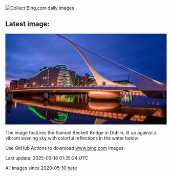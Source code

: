 ![Collect Bing.com daily images](https://github.com/counter2015/bing-daily-images/workflows/Collect%20Bing.com%20daily%20images/badge.svg)
## Latest image:
![](images/BeckettBridge.jpg)

The image features the Samuel Beckett Bridge in Dublin, lit up against a vibrant evening sky with colorful reflections in the water below.

Use GitHub Actions to download www.bing.com images.

Last update: 2025-03-18 01:35:24 UTC

All images since 2020-05-10 [here](https://github.com/counter2015/bing-daily-images/tree/master/images)
